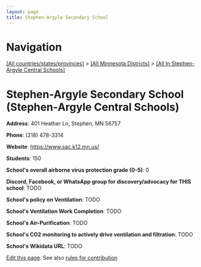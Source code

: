 ```yaml
---
layout: page
title: Stephen-Argyle Secondary School
---
```

# Navigation

[[All countries/states/provinces]](../../..) > [[All Minnesota Districts]](../..) > [[All In Stephen-Argyle Central Schools]](..)

# Stephen-Argyle Secondary School (Stephen-Argyle Central Schools)

**Address**: 401 Heather Ln, Stephen, MN 56757

**Phone**: (218) 478-3314

**Website**: <https://www.sac.k12.mn.us/>

**Students**: 150

**School's overall airborne virus protection grade (0-5)**: 0

**Discord, Facebook, or WhatsApp group for discovery/advocacy for THIS school**: TODO

**School's policy on Ventilation**: TODO

**School's Ventilation Work Completion**: TODO

**School's Air-Purification**: TODO

**School's CO2 monitoring to actively drive ventilation and filtration**: TODO

**School's Wikidata URL**: TODO


[Edit this page](https://github.com/ventilate-schools/MN/edit/main/./Stephen-Argyle_Central_Schools/Stephen-Argyle_Secondary_School.md). See also [rules for contribution](../../../contribution-rules/)